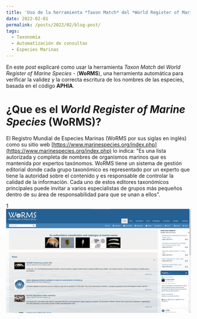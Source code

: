 ```yaml
---
title: 'Uso de la herramienta *Taxon Match* del *World Register of Marine Species* - (WoRMS)'
date: 2022-02-01
permalink: /posts/2022/02/blog-post/
tags:
  - Taxonomía
  - Automatización de consultas
  - Especies Marinas
---
```


En este *post* explicaré como usar la herramienta *Taxon Match* del *World Register of Marine Species* - (**WoRMS**), una herramienta automática para verificar la validez y la correcta escritura de los nombres de las especies, basada en el código **APHIA**.

# ¿Que es el *World Register of Marine Species* (WoRMS)?

El Registro Mundial de Especies Marinas (WoRMS por sus siglas en inglés) como su sitio web [https://www.marinespecies.org/index.php](https://www.marinespecies.org/index.php) lo indica: "Es una lista autorizada y completa de nombres de organismos marinos que es mantenida por expertos taxónomos.
WoRMS tiene un sistema de gestión editorial donde cada grupo taxonómico es representado por un experto que tiene la autoridad sobre el contenido y es responsable de controlar la calidad de la información. Cada uno de estos editores taxonómicos principales puede invitar a varios especialistas de grupos más pequeños dentro de su área de responsabilidad para que se unan a ellos".

1![Worms](/images/worms/worms01.png)